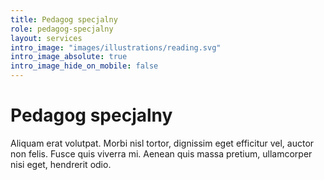 ```yaml
---
title: Pedagog specjalny
role: pedagog-specjalny
layout: services
intro_image: "images/illustrations/reading.svg"
intro_image_absolute: true
intro_image_hide_on_mobile: false
---
```


# Pedagog specjalny

Aliquam erat volutpat. Morbi nisl tortor, dignissim eget efficitur vel, auctor non felis. Fusce quis viverra mi. Aenean quis massa pretium, ullamcorper nisi eget, hendrerit odio.
